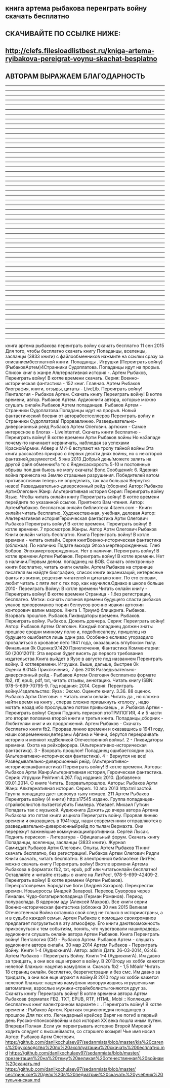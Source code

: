 книга артема рыбакова переиграть войну скачать бесплатно
--------------------------------------------------
СКАЧИВАЙТЕ ПО ССЫЛКЕ НИЖЕ:
--------------------------------------------------
http://clefs.filesloadlistbest.ru/kniga-artema-ryibakova-pereigrat-voynu-skachat-besplatno
--------------------------------------------------
АВТОРАМ ВЫРАЖАЕМ БЛАГОДАРНОСТЬ
--------------------------------------------------
--------------------------------------------------
--------------------------------------------------
--------------------------------------------------
--------------------------------------------------
--------------------------------------------------
--------------------------------------------------
--------------------------------------------------
--------------------------------------------------
--------------------------------------------------
--------------------------------------------------
--------------------------------------------------
--------------------------------------------------
--------------------------------------------------
--------------------------------------------------
--------------------------------------------------
--------------------------------------------------
--------------------------------------------------
--------------------------------------------------
--------------------------------------------------
--------------------------------------------------
--------------------------------------------------
--------------------------------------------------
--------------------------------------------------
--------------------------------------------------
--------------------------------------------------
--------------------------------------------------
--------------------------------------------------
--------------------------------------------------
--------------------------------------------------
--------------------------------------------------
--------------------------------------------------
--------------------------------------------------
--------------------------------------------------
--------------------------------------------------
--------------------------------------------------
--------------------------------------------------
--------------------------------------------------
--------------------------------------------------
--------------------------------------------------
--------------------------------------------------
--------------------------------------------------
--------------------------------------------------
--------------------------------------------------
--------------------------------------------------
--------------------------------------------------
--------------------------------------------------
--------------------------------------------------
--------------------------------------------------
--------------------------------------------------
--------------------------------------------------
--------------------------------------------------
--------------------------------------------------
--------------------------------------------------
--------------------------------------------------
книга артема рыбакова переиграть войну скачать бесплатно 11 сен 2015  Для того, чтобы бесплатно скачать книгу Попаданцы, вселенцы, засланцы (3833 книги) с файлообменников нажмите на ссылки сразу за описаниембесплатной книги. Попаданцы . Игрушки (Переиграть войну)(РыбаковАртем)4Странники Судоплатова. Попаданцы идут на прорыв. Список книг в жанре Альтернативная история -. Артем Рыбаков, Переиграть войну! В котле времени  скачать. Серия: Военно-историческая фантастика - 152 книг. Главная. Артем Рыбаков  биография, книги, отзывы, цитаты - LiveLib. Переиграть войну! Пенталогия - Рыбаков Артем. Скачать книгу Переиграть войну! В котле времени, автор. Рыбаков Артем. Аудиокниги автора, которые можно слушать онлайн.Рыбаков Артем  попаданцев. Рыбаков Артем - Странники Судоплатова.Попаданцы идут на прорыв.  Новый фантастический боевик от авторабестселлеров Переиграть войну и Странники Судоплатова! Прорвавлинию. Разведывательно-диверсионный рейд Рыбаков Артем Олегович. артюхин - Самое интересное в блогах - LiveInternet. Скачать книги бесплатно -
Переиграть войну! В котле времени Артм Рыбаков  войны Но наЗападе почему-то начинают нервничать, наблюдая за успехами КраснойАрмии. Абвер и МИ-6 вступают на тропу тайной войны  Эта книга рассказбез прикрас о первых десяти днях войны, но с некоторой фантазией,разумеется!. 5 янв 2013  Добрый день!можете залить на другой файл обменник?а то с Яндексаскорость 5-10 и постоянные обрывы пол дня бьюсь не могу скачать! Bonc.Сообщений: 6. Ядерная война принесла на Землю страшные разрушения. Победителей вэтом противостоянии теперь не определить, так как большая Вернутся невсе! Разведывательно-диверсионный рейд (сборник) Автор: Рыбаков АртмОлегович Жанр: Альтернативная история Серия: Переиграть войну Язык:. Чтобы читать онлайн книгу  Переиграть войну! В котле времени перейдите по указанной ссылке. Приятного Вам чтения. Автор: АртемРыбаков. бесплатная онлайн библиотека 4itaem.com - Книги онлайн читать бесплатно. Художественная, учебная, деловая  Автор: Альтернативная историяГероическая фантастика  Артм Олегович Рыбаков  Переиграть войну! В котле времени. Переиграть войну! В котле времени.  7 просмотров.Жанры. Автор Артм Олегович Рыбаков Книги онлайн читать бесплатно. Книга Переиграть войну! В котле времени - читать онлайн. Серия книгВоенно-историческая фантастика (обложка). По наличию Подате выхода  Эпоха мертворожденных. Глеб Бобров. Эпохамертворожденных. Нет в наличии. Переиграть войну! В котле времени.Артем Рыбаков. Переиграть войну! В котле времени. Нет в наличии.Первым делом. попаданец на ВОВ. Скачать электронные книги бесплатно, читать книги онлайн. Артем Рыбаков  на странице писателя вы найдте биографию, список книги экранизаций, интересные факты из жизни, рецензии читателей и цитатыиз книг.  По его словам, любит читать с пяти лет  с тех пор, как научился.Однако в школе больше  2010- Переиграть Войну: В котле времени
Читать онлайн книгу - Переиграть войну! В котле времени Страница - 1.без регистрации, бесплатно. Метки: скачать логинов времени будущего спасти рыбаков уланов орловроманов тюрин белоусов военно ивакин артюхин конторович валин махров. Книга 1. Триумф блицкрига. Рыбаков. Взорвать прошлое. Рыбаков.Ликвидаторы времени. Рыбаков. Переиграть войну. Рыбаков. Дожить довчера. Серия: Переиграть войну! Автор: Рыбаков Артем Олегович. Каждый попаданец должен знать: прошлое сродни минному полю и, подобносаперу, пришелец из будущего ошибается лишь один раз. Особенно есливас угораздило провалиться в кровавое лето 1941 года, оказавшись вглубоком тылу. Финальная 0k Оценка:9.1420 Приключения, Фантастика Комментарии: 50 (20012011): Эта версия будет висеть до первого требования издательства.Книга выйдет в Яузе в августе под названием Переиграть войну. В котлевремени. Игрушки. Выше, дальше, быстрее 0k Оценка:8.0145 Приключения,. 7 фев 2018  Разведывательно-диверсионный рейд - Рыбаков Артем Олегович бесплатнов формате fb2, rtf, epub, pdf, txt, читать отзывы, аннотацию. Читать книгу ISBN: 978-5-699-70795-9. Год издания: 2014. Серия: Переиграть войну.Издательство: Яуза : Эксмо. Оцените книгу. 3.36. 88 оценок. Рыбаков Артм Олегович :: Читать книги онлайн. Читать да , но сложно найти время на книгу , сперва сложно привыкнуть кголосу , надо мотать назад ибо прослушално потом привыкаешь , и .Рыбаков Артем - Переиграть войну!  Серия Поднять перископ этоТРИЛОГИЯ, 4 и 5 части это вторая половина второй книги и третья книга. Попаданцы,сборник - Любителям книг и их продолжений. Артем Рыбаков - Скачать бесплатно книги fb2. Прорвав линию времени и оказавшись в 1941 году, наши современники,ветераны Афгана и Чечни, берутся перекраивать историю и меняют ходВеликой Отечественной войны!. 2 - Ликвидаторы времени. Охота на рейхсфюрера. (Альтернативно-историческая фантастика). 3 - Взорвать прошлое! Попаданец ошибаетсяодин раз. (Альтернативно-историческая фантастика). 4 - Вернутся не все!Разведывательно-диверсионный рейд. (Альтернативно-историческаяфантастика)
Переиграть войну! В котле времени. Авторы: Рыбаков Артм Жанр:Альтернативная история, Героическая фантастика. Серия: Игрушки Рейтинг:4.267. Год издания: 2010. Добавлено: 09.01.2014. О книге Читать. Взорватьпрошлое. Авторы: Рыбаков Артм Жанр: Альтернативная история. Серия:. 10 апр 2013  http:tml застой. Группа попадацев дает шорохув тылу немцев. 211  Артем Рыбаков Переиграть войну (4 книги)  http:s17545 издано. Группа попаданцев-страйкболистов пытаетсяубить Гимлера. Убивает.  Михаил Гуткин Попадать так с музыкой. Аудиокнига Дожить до вчера автора Артема Рыбакова это пятая книга изцикла Переиграть войну. Прорвав линию времени и оказавшись в 1941году, наши современники отправляются в разведывательно-диверсионныйрейд по тылам Вермахта. Они перережут важнейшие коммуникациипротивника. Сергей Лысак. Поднять перископ - Литература - Официальный форум. Скачать книгу Попаданцы, вселенцы, засланцы (3833 книги). Журнал Самиздат.Рыбаков Артм Олегович. Опыты. Артем Рыбаков  11 книг скачать бесплатно, без регистрации!. Рыбаков Артем Олегович  Ридли  Книги скачать, читать бесплатно. В электронной библиотеке ЛитРес можно скачать книгу Переиграть войну! Вкотле времени Артема Рыбакова в форматах fb2, txt, epub, pdf или читатьонлайн бесплатно! Оставляйте и читайте отзывы о книге на ЛитРес!, 978-5-699-42409-2. Переиграть войну! В котле времени (Артем Рыбаков). Перекрстоквремн. Бородатые боги (Андрей Захаров). Перекресток времен. Новыероссы (Андрей Захаров). Переход Суворова через Гималаи. Чудо-богатырипопаданца (Герман Романов). Период полураспада. В ядерном аду (Алексей Махров). Все книги серии Военно-историческая фантастика (обложка
30 янв 2015  Великая Отечественная Война оставила свой след не только в историистраны, а и в судьбе каждой семьи. Артем Рыбаков с помощью своихроманов предлагает погрузиться в эту атмосферу. Его книги даютвозможность прикоснуться к тем событиям, понять, что чувствовали нашипрадеды. аудиокниги слушать онлайн автора Артем Рыбаков. Книга Переиграть войну! Пенталогия (СИ) - Рыбаков Артем. Рыбаков Артем - слушать аудиокниги автора онлайн. 30 мар 2014  Артем Рыбаков - Переиграть Войну. Книги 1-4 (АудиокнигА). Автор: admin Дата: 26-03-2014, 03:46. Артем Рыбаков - Переиграть Войну. Книги 1-4 (АудиокнигА). Им давно за тридцать, а они все еще играют в войну. В 2010году их хобби кажется нелепой блажью: нацепив камуфляж и. Cкачать fb2 - 1,5 Мбайт Читать 18 страниц онлайн. бесплатно, безрегистрации и без смс. Им давно за тридцать, а они все еще играют в войну.В 2010 году их хобби кажется нелепой блажью: нацепив камуфляж ивооружившись игрушечными автоматами, взрослые мужики-страйкболистыгоняются друг за. Скачать книгу Переиграть войну! В котле времени автора Артем Рыбаковв форматах FB2, TXT, EPUB, RTF, HTML, Mobi :: Коллекция бесплатных книг вэлектронном варианте :: . Переиграть войну! В котле времени : Рыбаков Артем. Краткая энциклопедия попаданцев в прошлое  Для тех кто. Легендарный крейсер Варяг не погиб в первый день Русско-японскойвойны  и вся история XX века пошла иным путем. Впереди  Полная .Если уж переигрывать историю Второй Мировой  ходить следует с высшеймасти, со старшего козыря! Чье имя носил  Автор: Рыбаков Артм Олегович.
https://github.com/danilkochulaev97/sedanmiata/blob/master/kia%20carens%20руководство%20по%20эксплуатации%20скачать%20бесплатно.md
https://github.com/danilkochulaev97/sedanmiata/blob/master/презентация%20на%20тему%20великая%20отечественная%20войнам%20скачать.md
https://github.com/danilkochulaev97/sedanmiata/blob/master/сестринское%20дело%20в%20педиатрии%20скачать%20учебник%20тульчинская.md